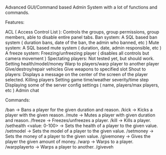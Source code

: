 Advanced GUI/Command based Admin System with a lot of functions and commands.

Features:

ACL ( Access Control List ): Controls the groups, group permissions, group members, able to disable entire panel tabs.
Ban system: A SQL based ban system ( duration bans, date of the ban, the admin who banned, etc )
Mute system: A SQL based mute system ( duration, date, admin responsible, etc )
A freeze system: Freezing/unfreezing player ( disables all controls but camera movement )
Spectating players: Not tested yet, but should work.
Setting health/model/money
Warp to players/warp player to another player
Give/destroy/repair vehicles
Give weapons to specified slot
Shout to players: Displays a message on the center of the screen of the player selected.
Killing players
Setting game time/weather severity/time step
Displaying some of the server config settings ( name, players/max players, etc )
Admin chat

Commands:

/ban <player> <duration in minutes> <reason> -> Bans a player for the given duration and reason.
/kick<player> <reason> -> Kicks a player with the given reason.
/mute <player> <duration in seconds> <reason> -> Mutes a player with given duration and reason.
/freeze <player> -> Freezes/unfreezes a player.
/kill <player> -> Kills a player.
/sethealth <player> <value: 0-100> -> Sets the health of a player to the given value.
/setmodel <player> <model ID> -> Sets the model of a player to the given value.
/setmoney <player> <amount> -> Sets the money of a player to the given value.
/givemoney <player> <amount> -> Gives the player the given amount of money.
/warp <player> -> Warps to a player.
/warpplayerto <player> <player to> -> Warps a player to another.
/giveveh <player> <model ID> <template> -> Gives a vehicle to a player.
/repairveh <player> -> Repairs the vehicle of a player.
/destroyveh <player> -> Destroys the vehicle of a player.
/giveweap <player> <weapon ID> -> Gives 100 ammo ( 30 magazine, 70 extra ammo ) of the specified weapon.
/giveadmin <player> -> Sets the ACL group of the player to "Admin".
/takeadmin <player> -> Removes the player from the "Admin" ACL group.
/shout <player> <message> -> Displays a message on the player screen.
/settime <value: 0-23> -> Sets the default world time to the specified value.
/settimestep <value> -> Sets the default world time step to the specified value.
/setweather <value: 0-2> -> Sets the default world weather severity to the specified value.


Players tab: http://cubeupload.com/im/fr6I9D.jpg, http://cubeupload.com/im/7XpAtN.jpg
Bans tab: http://cubeupload.com/im/TgGnbv.jpg
Server tab: http://cubeupload.com/im/ULaIR7.jpg
Admin chat tab: http://cubeupload.com/im/bvRXoM.jpg
ACL tab: http://cubeupload.com/im/0OoEvo.jpg, http://cubeupload.com/im/mVcT11.jpg
